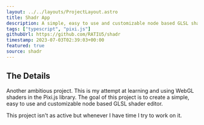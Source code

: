 ```yaml
---
layout: ../../layouts/ProjectLayout.astro
title: Shadr App
description: A simple, easy to use and customizable node based GLSL shader editor.
tags: ["typescript", "pixi.js"]
githubUrl: https://github.com/RATIU5/shadr
timestamp: 2023-07-03T02:39:03+00:00
featured: true
source: shadr
---
```


## The Details

Another ambitious project. This is my attempt at learning and using WebGL shaders in the Pixi.js library. The goal of this project is to create a simple, easy to use and customizable node based GLSL shader editor.

This project isn't as active but whenever I have time I try to work on it.

